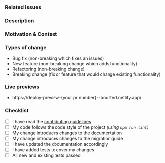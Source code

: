 ### Related issues

<!-- Please link any related issues here. -->

### Description

<!-- Describe your changes in detail -->

### Motivation & Context

<!-- Why is this change required? What problem does it solve? -->

### Types of change

<!-- What types of changes does you code introduce? -->
<!-- Please remove the unused items in the list -->

- Bug fix (non-breaking which fixes an issues)
- New feature (non-breaking change which adds functionality)
- Refactoring (non-breaking change)
- Breaking change (fix or feature that would change existing functionality)

### Live previews

<!-- Please add direct links where your modifications can be seen in the documentation -->

* https://deploy-preview-{your pr number}--boosted.netlify.app/

### Checklist

<!-- Go over all the following points, and put an `x` in all the boxes that apply. -->
<!-- If you're unsure about any of these, don't hesitate to ask. We're here to help! -->

- [ ] I have read the [contributing guidelines](https://github.com/Orange-OpenSource/Orange-Boosted-Bootstrap/blob/main/.github/CONTRIBUTING.md)
- [ ] My code follows the code style of the project _(using `npm run lint`)_
- [ ] My change introduces changes to the documentation
- [ ] My change introduces changes to the migration guide
- [ ] I have updated the documentation accordingly
- [ ] I have added tests to cover my changes
- [ ] All new and existing tests passed

<!------------------------->
<!-- /!\ Core Team Only -->
<!------------------------->

<!-- Uncomment the following for a feature DoD -->

<!--
### Development

- [ ] Should match specs (eg. either the Web UI Kit or any pattern from the WAI — or both…)
- [ ] Docs added:
  - including the "Sass" part using `scss-docs` shortcode
  - in /about/overview/#custom-components if it is a new Orange custom component
  - in /getting-started/introduction/#components if it is a new Orange custom component that requires JavaScript (and Popper)
  - in /customize/overview#csps-and-embedded-svgs if it is a new Orange custom component that includes embedded SVGs in our CSS
  - in /forms/validation/?#supported-elements if it is a new Orange custom component that is a form control
  - in /forms/overview/ if it is a new Orange custom component that is a form control
- [ ] Check (and fix) RTL version
- [ ] Run linters
- [ ] Run compilers
- [ ] Tests added for JS-side
- [ ] Run tests
- [ ] Manually run BrowserStack test
- [ ] Manually run Percy test
- [ ] Cross-browser test:
  - [ ] Chrome
  - [ ] Firefox (including ESR)
  - [ ] Edge
  - [ ] Safari
  - [ ] iOS Safari
  - [ ] Chrome & Firefox on Android
- [ ] Responsive tests: desktop and small screens
- [ ] Clean up the branch using `rebase -i`
- [ ] Commited with `feat(…): …` message
- [ ] Mention it in Migration Guide (if `back-from-v4`): renamed variables, changes in markup requirement,  etc.

### Reviews

- [ ] Code review
- [ ] A11y review
- [ ] Design review
-->



<!-- Uncomment the following for a release DoD -->

<!--
- [ ] Run linters;
- [ ] Run compilers;
- [ ] Run tests;
- [ ] Check documentation site: examples and contents;
- [ ] Test cross-browser compatibility locally and with [BrowserStack](https://www.browserstack.com/):
  - Firefox ESR
  - IE11 (v4 only)
  - Latest Edge, Chrome, Firefox, Safari
  - iOS Safari
  - Chrome & Firefox on Android
- [ ] Including RTL mode;
- [ ] Ask for reviews and accessibility testing;
- [ ] [sync with Bootstrap](https://github.com/Orange-OpenSource/Orange-Boosted-Bootstrap/wiki/Syncing-with-Bootstrap)'s release and probably wait for it;
- [ ] `npm run release-version $current_version $next_version` to bump version number
  - then, if bumping a minor or major version:
    - [ ] Manually change `version_short` in `package.json`
    - [ ] Add docs version to `site/data/docs-versions.yml`
    - [ ] Manually change `docs_version` in `config.yml` and other references to the previous version
    - [ ] Update redirects in docs frontmatter (`site/content/docs/_index.html`?)
    - [ ] Move `site/content/docs/5.x` to `site/content/docs/5.x+1`
    - [ ] Increment `site/static/docs/{version}` version
    - [ ] Increment version in `nuget/boosted.nuspec`
    - [ ] (Major version) Manually update the version in `nuget/boosted.nuspec` and `nuget/boosted.sass.nuspec`
  - check wrong matches in `CHANGELOG.md`, and maybe `site/content/docs/<version>/migration.md`
  - :warning: check the `package-lock.json` and `package.json` content, only "boosted" should have its version changed!
  - :warning: `site/content/docs/5.1/**/*.md` should not always be modified
- [ ] if year changed recently, happy new year :tada: but please change © year in `.scss` main files (reboot, grid, utilities and main file) as well as in `NOTICE.txt`.
- [ ] `npm run release` to compile dist, update SRI hashes in doc and package the release
- [ ] Prepare changelog:
  - install [Conventionnal Changelog](https://github.com/conventional-changelog/conventional-changelog) and `conventional-changelog-cli` globally
  - run `conventional-changelog -p angular -i CHANGELOG.md -s`
  - and probably maintain [a ship list (eg for v4.4.0)](https://github.com/Orange-OpenSource/Orange-Boosted-Bootstrap/issues/226)
- [ ] commit and push `dist` with a `chore(release)` commit message
- [ ] Manually run BrowserStack test
- [ ] Manually run Percy test
- [ ] merge (on `v4-dev` or `main`)
- [ ] tag your version, and push your tag
- [ ] [create a GitHub release](https://github.com/Orange-OpenSource/Orange-Boosted-Bootstrap/releases/new):
  - attach zip file
  - paste CHANGELOG / Ship list in the release's description
- [ ] Pack and publish
  - `npm pack`
  - if you are already logged in NPM (with a personnal account, for example), [you'd better use a repository scoped `.npmrc` file](https://stackoverflow.com/questions/30114166/how-to-have-multiple-npm-users-set-up-locally)
  - Publish:
    - if you're releasing a pre-release, use `--tag`, eg for v5-alpha1 `npm publish boosted-5.0.0-alpha1.tgz --tag next`
    - (v4 only) `npm publish --tag v4.x.y` (if you forgot and v4 becomes the latest version on NPM, you can run `npm dist-tag add boosted@5.x.y latest to fix it)
    - (v5 only) `npm publish`
- [ ] [publish on Nuget](https://github.com/Orange-OpenSource/Orange-Boosted-Bootstrap/wiki/Generate-NuGet-packages)
- [ ] check release on [NPM](https://www.npmjs.com/package/boosted), [Nuget](https://www.nuget.org/packages/boosted/), [Packagist](https://packagist.org/packages/orange-opensource/orange-boosted-bootstrap)…
- [ ] publish documentation on `gh-pages`:
  - [ ] copy `../_site` to the `gh-pages` branch
  - [ ] check every `index.html` used as redirections to be redirecting to the new release
  - [ ] when bumping minor version: ensure `dist` URLs in examples' HTML has changed
  - [ ] double-check everything before pushing, starting by searching for forgotten old version number occurences
- [ ] make an announcement in Plazza :tada:
-->
